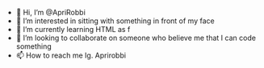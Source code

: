 - 👋 Hi, I’m @ApriRobbi
- 👀 I’m interested in sitting with something in front of my face
- 🌱 I’m currently learning HTML as f
- 💞️ I’m looking to collaborate on someone who believe me that I can code something
- 📫 How to reach me Ig. Aprirobbi

<!---
ApriRobbi/ApriRobbi is a ✨ special ✨ repository because its `README.md` (this file) appears on your GitHub profile.
You can click the Preview link to take a look at your changes.
--->
